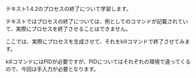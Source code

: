 テキスト1.4.2のプロセスの終了について学習します。

テキストではプロセスの終了については、例としてのコマンドが記載されていて、実際にプロセスを終了させることはできません。

ここでは、実際にプロセスを生成させて、それをkillコマンドで終了させてみます。

killコマンドにはPIDが必要ですが、PIDについてはそれぞれの環境で違ってくるので、今回は手入力が必要となります。
